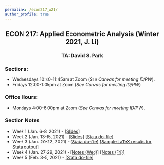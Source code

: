 ```yaml
---
permalink: /econ217_w21/
author_profile: true
---
```


<center> <h2> ECON 217: Applied Econometric Analysis (Winter 2021, J. Li)</h2> </center>
<center> <h3> TA: David S. Park </h3> </center>

### Sections: 
- Wednesdays 10:40-11:45am at Zoom (*See Canvas for meeting ID/PW*).
- Fridays 12:00-1:05pm at Zoom (*See Canvas for meeting ID/PW*).

### Office Hours: 
- Mondays 4:00-6:00pm at Zoom (*See Canvas for meeting ID/PW*).

### Section Notes
- Week 1 (Jan. 6-8, 2021) - [[Slides]](/files/teaching/Econ217_W21_SectionNotes_Wk1.pdf) 
- Week 2 (Jan. 13-15, 2021) - [[Slides]](/files/teaching/Econ217_W21_SectionNotes_Wk2.pdf) [[Stata do-file]](/files/teaching/Econ217_W21_Section2.do)
- Week 3 (Jan. 20-22, 2021) - [[Stata do-file]](/files/teaching/Econ217_W21_Section3.do) [[Sample LaTeX results for Stata output]](/files/teaching/Econ217_StataResults_sample.zip)
- Week 4 (Jan. 27-29, 2021) - [[Notes (Wed)]](/files/teaching/Econ217_W21_SectionNotes_Wk4_1Wed.pdf) [[Notes (Fri)]](/files/teaching/Econ217_W21_SectionNotes_Wk4_2Fri.pdf)
- Week 5 (Feb. 3-5, 2021) - [[Stata do-file]](/files/teaching/Econ217_W21_Section5.do)

